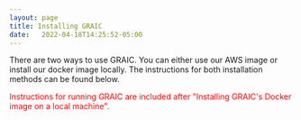 ```yaml
---
layout: page
title: Installing GRAIC
date:   2022-04-18T14:25:52-05:00
---
```


There are two ways to use GRAIC.
You can either use our AWS image or install our docker image locally.
The instructions for both installation methods can be found below.

<span style="color:red">Instructions for running GRAIC are included after "Installing GRAIC's Docker image on a local machine".</span>
